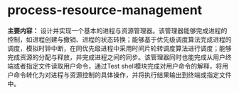 # process-resource-management
<b>主要内容：</b>
设计并实现一个基本的进程与资源管理器。该管理器能够完成进程的控制，如进程创建与撤销、进程的状态转换；能够基于优先级调度算法完成进程的调度，模拟时钟中断，在同优先级进程中采用时间片轮转调度算法进行调度；能够完成资源的分配与释放，并完成进程之间的同步。该管理器同时也能完成从用户终端或者指定文件读取用户命令，通过Test shell模块完成对用户命令的解释，将用户命令转化为对进程与资源控制的具体操作，并将执行结果输出到终端或指定文件中。
